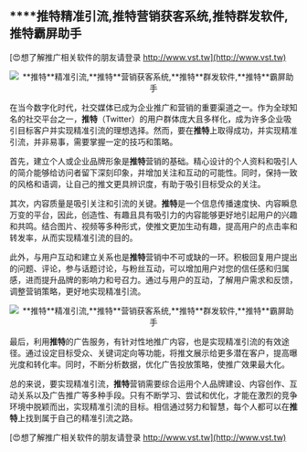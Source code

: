 ## ****推特**精准引流,**推特**营销获客系统,**推特**群发软件,**推特**霸屏助手**

[😍想了解推广相关软件的朋友请登录 http://www.vst.tw](http://www.vst.tw)

 <center><img src="https://vst.tw/MP4/tuiguang/png/6.png" alt="**推特**精准引流,**推特**营销获客系统,**推特**群发软件,**推特**霸屏助手"></center>

在当今数字化时代，社交媒体已成为企业推广和营销的重要渠道之一。作为全球知名的社交平台之一，**推特**（Twitter）的用户群体庞大且多样化，成为许多企业吸引目标客户并实现精准引流的理想选择。然而，要在**推特**上取得成功，并实现精准引流，并非易事，需要掌握一定的技巧和策略。

首先，建立个人或企业品牌形象是**推特**营销的基础。精心设计的个人资料和吸引人的简介能够给访问者留下深刻印象，并增加关注和互动的可能性。同时，保持一致的风格和语调，让自己的推文更具辨识度，有助于吸引目标受众的关注。

其次，内容质量是吸引关注和引流的关键。**推特**是一个信息传播速度快、内容瞬息万变的平台，因此，创造性、有趣且具有吸引力的内容能够更好地引起用户的兴趣和共鸣。结合图片、视频等多种形式，使推文更加生动有趣，提高用户的点击率和转发率，从而实现精准引流的目的。

此外，与用户互动和建立关系也是**推特**营销中不可或缺的一环。积极回复用户提出的问题、评论，参与话题讨论，与粉丝互动，可以增加用户对您的信任感和归属感，进而提升品牌的影响力和号召力。通过与用户的互动，了解用户需求和反馈，调整营销策略，更好地实现精准引流。

 <center><img src="https://vst.tw/MP4/tuiguang/png/4.png" alt="**推特**精准引流,**推特**营销获客系统,**推特**群发软件,**推特**霸屏助手"></center>

最后，利用**推特**的广告服务，有针对性地推广内容，也是实现精准引流的有效途径。通过设定目标受众、关键词定向等功能，将推文展示给更多潜在客户，提高曝光度和转化率。同时，不断分析数据，优化广告投放策略，使推广效果最大化。

总的来说，要实现精准引流，**推特**营销需要综合运用个人品牌建设、内容创作、互动关系以及广告推广等多种手段。只有不断学习、尝试和优化，才能在激烈的竞争环境中脱颖而出，实现精准引流的目标。相信通过努力和智慧，每个人都可以在**推特**上找到属于自己的精准引流之路。

[😍想了解推广相关软件的朋友请登录 http://www.vst.tw](http://www.vst.tw)



